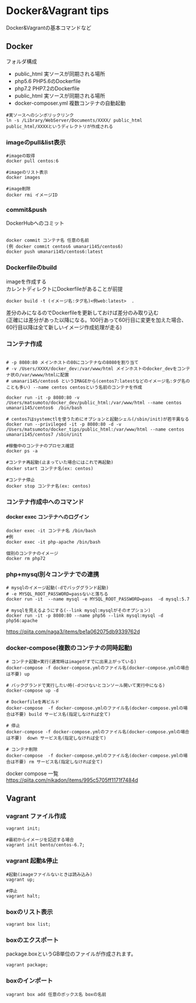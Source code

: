 # Docker&Vagrant tips

Docker&Vagrantの基本コマンドなど

## Docker


フォルダ構成

- public_html 実ソースが同期される場所
- php5.6 PHP5.6のDockerfile
- php7.2 PHP7.2のDockerfile
- public_html 実ソースが同期される場所
- docker-composer.yml 複数コンテナの自動起動

```
#実ソースへのシンボリックリンク
ln -s /Library/WebServer/Documents/XXXX/ public_html
public_html/XXXXというディレクトリが作成される
```

### imageのpull&list表示


```
#imageの取得
docker pull centos:6

#imageのリスト表示
docker images

#image削除
docker rmi イメージID
```

### commit&push

DockerHubへのコミット

```

docker commit コンテナ名 任意の名前
(例 docker commit centos6 umanari145/centos6)
docker push umanari145/centos6:latest

```

### Dockerfileのbuild

imageを作成する<br>
カレントディレクトにDockerfileがあることが前提


```
docker build -t (イメージ名:タグ名)<例web:latest>  .
```
差分のみになるのでDockerfileを更新しておけば差分のみ取り込む<br>
(正確には差分があった以降になる。100行あって60行目に変更を加えた場合、60行目以降は全て新しいイメージ作成処理が走る)


### コンテナ作成

```

# -p 8080:80 メインホストの80にコンテナなの8080を割り当て
# -v /Users/XXXX/docker_dev:/var/www/html メインホストのdocker_devをコンテナ状の/var/wwww/htmlに配置
# umanari145/centos6 というIMAGEから(centos7:latestなどのイメージ名:タグ名のことも多い) --name centos centosという名前のコンテナを作成

docker run -it -p 8080:80 -v /Users/matsumoto/docker_dev/public_html:/var/www/html --name centos umanari145/centos6  /bin/bash

# centos7はsystemctlを使うためにオプションと起動シェル(/sbin/init)が若干異なる
docker run --privileged -it -p 8080:80 -d -v /Users/matsumoto/docker_tips/public_html:/var/www/html --name centos umanari145/centos7 /sbin/init

#稼働中のコンテナのプロセス確認
docker ps -a

#コンテナ再起動(止まっていた場合にはこれで再起動)
docker start コンテナ名(ex: centos)

#コンテナ停止
docker stop コンテナ名(ex: centos)

```

### コンテナ作成中へのコマンド

#### docker exec コンテナへのログイン
```
docker exec -it コンテナ名 /bin/bash
#例
docker exec -it php-apache /bin/bash

個別のコンテナのイメージ
docker rm php72

```

### php+mysql別々コンテナでの連携
```
# mysqlのイメージ起動(-dでバッググランド起動)
# -e MYSQL_ROOT_PASSWORD=passないと落ちる
docker run -it  --name mysql -e MYSQL_ROOT_PASSWORD=pass  -d mysql:5.7

# mysqlを見えるようにする(--link mysql:mysqlがそのオプション)
docker run -it -p 8080:80 --name php56 --link mysql:mysql -d php56:apache
```

https://qiita.com/naga3/items/be1a062075db9339762d

### docker-compose(複数のコンテナの同時起動)

```
# コンテナ起動+実行(通常時はimageがすでに出来上がっている)
docker-compose -f docker-compose.ymlのファイル名(docker-compose.ymlの場合は不要) up

# バックグランドで実行したい時(-dつけないとコンソール開いて実行中になる)
docker-compose up -d

# Dockerfileを再ビルド
docker-compose  -f docker-compose.ymlのファイル名(docker-compose.ymlの場合は不要) build サービス名(指定しなければ全て)

# 停止
docker-compose -f docker-compose.ymlのファイル名(docker-compose.ymlの場合は不要)  down サービス名(指定しなければ全て)

# コンテナ削除
docker-compose  -f docker-compose.ymlのファイル名(docker-compose.ymlの場合は不要) rm サービス名(指定しなければ全て)
```

docker compose 一覧<br>
https://qiita.com/nikadon/items/995c5705ff1171f7484d

## Vagrant

### vagrant ファイル作成


```
vagrant init;

#最初からイメージを記述する場合
vagrant init bento/centos-6.7;

```

### vagrant 起動&停止

```
#起動(imageファイルないときは読み込み)
vagrant up;

#停止
vagrant halt;

```
### boxのリスト表示

```
vagrant box list;

```


### boxのエクスポート

package.boxというGB単位のファイルが作成されます。

```
vagrant package;
```

### boxのインポート

```
vagrant box add 任意のボックス名 boxの名前
```
